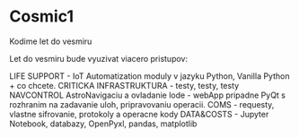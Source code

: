 # Cosmic1
Kodime let do vesmiru

Let do vesmiru bude vyuzivat viacero pristupov:

LIFE SUPPORT - IoT Automatization moduly v jazyku Python, Vanilla Python + co chcete. CRITICKA INFRASTRUKTURA - testy, testy, testy
NAVCONTROL AstroNavigaciu a ovladanie lode - webApp pripadne PyQt s rozhranim na zadavanie uloh, pripravovaniu operacii.
COMS - requesty, vlastne sifrovanie, protokoly a operacne kody
DATA&COSTS - Jupyter Notebook, databazy, OpenPyxl, pandas, matplotlib 


